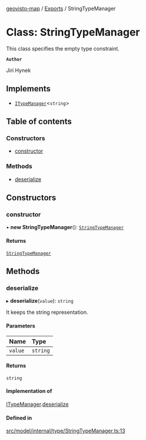 [geovisto-map](../README.md) / [Exports](../modules.md) / StringTypeManager

# Class: StringTypeManager

This class specifies the empty type constraint.

**`Author`**

Jiri Hynek

## Implements

- [`ITypeManager`](../interfaces/ITypeManager.md)\<`string`\>

## Table of contents

### Constructors

- [constructor](StringTypeManager.md#constructor)

### Methods

- [deserialize](StringTypeManager.md#deserialize)

## Constructors

### constructor

• **new StringTypeManager**(): [`StringTypeManager`](StringTypeManager.md)

#### Returns

[`StringTypeManager`](StringTypeManager.md)

## Methods

### deserialize

▸ **deserialize**(`value`): `string`

It keeps the string representation.

#### Parameters

| Name | Type |
| :------ | :------ |
| `value` | `string` |

#### Returns

`string`

#### Implementation of

[ITypeManager](../interfaces/ITypeManager.md).[deserialize](../interfaces/ITypeManager.md#deserialize)

#### Defined in

[src/model/internal/type/StringTypeManager.ts:13](https://github.com/geovisto/geovisto-map/blob/e22d774889dbc28cc1ec62933ecf6bab6690f172/src/model/internal/type/StringTypeManager.ts#L13)
